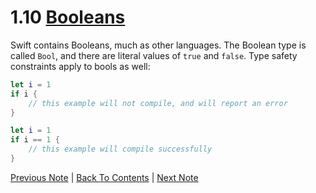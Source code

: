 # 1.10 [Booleans](https://developer.apple.com/library/content/documentation/Swift/Conceptual/Swift_Programming_Language/TheBasics.html#//apple_ref/doc/uid/TP40014097-CH5-ID328)

Swift contains Booleans, much as other languages. The Boolean type is called `Bool`, and there are literal values of `true` and `false`. Type safety constraints apply to bools as well:

```Swift
let i = 1
if i {
    // this example will not compile, and will report an error
}
```
```Swift
let i = 1
if i == 1 {
    // this example will compile successfully
}
```

[Previous Note](../1%20-%20The%20Basics/1.9%20-%20Type%20Aliases.md) | [Back To Contents](https://github.com/Firanus/swift-language-guide-notes) |  [Next Note](../1%20-%20The%20Basics/1.11%20-%20Tuples.md)